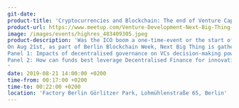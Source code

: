 ```yaml
---
git-date: 
product-title: 'Cryptocurrencies and Blockchain: The end of Venture Capital as we know it?'
product-url: https://www.meetup.com/Venture-Development-Next-Big-Thing-AG/events/263161049/
image: /images/events/highres_483409305.jpeg
product-description: 'Was the ICO boom a one-time-event or the start of a new wave of risk-based funding model that will end Venture Capital as we know it?
On Aug 21st, as part of Berlin Blockchain Week, Next Big Thing is gathering some of the most prominent VCs and crypto thinkers to share their views and debate the future of investing.
Panel 1: Impacts of decentralised governance on VCs decision-making power and strategies
Panel 2: How can funds best leverage Decentralised Finance for innovative investment strategies?
'  
date: 2019-08-21 14:00:00 +0200
time-from: 00:17:00 +0200
time-to: 00:22:00 +0200
location: 'Factory Berlin Görlitzer Park, Lohmühlenstraße 65, Berlin'
---
```

